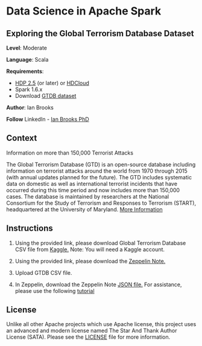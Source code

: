# Data Science in Apache Spark 
## Exploring the Global Terrorism Database Dataset

**Level**: Moderate

**Language**: Scala

**Requirements**: 
- [HDP 2.5](http://hortonworks.com/products/sandbox/) (or later) or [HDCloud](https://hortonworks.github.io/hdp-aws/)
- Spark 1.6.x
- Download [GTDB dataset](https://www.kaggle.com/START-UMD/gtd�)

**Author**: Ian Brooks

**Follow** LinkedIn - [Ian Brooks PhD](https://www.linkedin.com/in/ianrbrooksphd/)

## Context
Information on more than 150,000 Terrorist Attacks

The Global Terrorism Database (GTD) is an open-source database including information on terrorist attacks around the world from 1970 through 2015 (with annual updates planned for the future). The GTD includes systematic data on domestic as well as international terrorist incidents that have occurred during this time period and now includes more than 150,000 cases. The database is maintained by researchers at the National Consortium for the Study of Terrorism and Responses to Terrorism (START), headquartered at the University of Maryland. [More Information](http://start.umd.edu/gtd/)

## Instructions 
1. Using the provided link, please download Global Terrorism Database CSV file from [Kaggle.](https://www.kaggle.com/START-UMD/gtd)  Note: You will need a Kaggle account. 

2. Using the provided link, please download the [Zeppelin Note.](https://github.com/BrooksIan/DS_GTDB) 

3. Upload GTDB CSV file.

4. In Zeppelin, download the Zeppelin Note [JSON file.](https://github.com/BrooksIan/SacWomenInData) For assistance, please use the following [tutorial](https://hortonworks.com/tutorial/getting-started-with-apache-zeppelin/)


## License
Unlike all other Apache projects which use Apache license, this project uses an advanced and modern license named The Star And Thank Author License (SATA). Please see the [LICENSE](LICENSE) file for more information.
